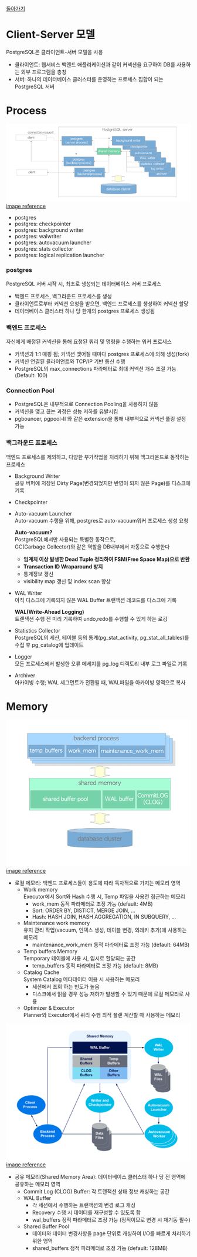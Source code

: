 [돌아가기](https://github.com/LEEJ0NGWAN/postgreSQL-Internal)

# Client-Server 모델
PostgreSQL은 클라이언트-서버 모델을 사용  
- 클라이언트: 웹서비스 백엔드 애플리케이션과 같이 커넥션을 요구하여 DB를 사용하는 외부 프로그램을 총칭
- 서버: 하나의 데이터베이스 클러스터를 운영하는 프로세스 집합이 되는 PostgreSQL 서버

# Process

![process_architecture](./process_architecture.png)  
[image reference](https://dev.to/fatemasamir/exploring-the-process-and-memory-architecture-of-postgresql-chapter-2-1997)

- postgres
- postgres: checkpointer
- postgres: background writer
- postgres: walwriter
- postgres: autovacuum launcher
- postgres: stats collector
- postgres: logical replication launcher

### postgres
PostgreSQL 서버 시작 시, 최초로 생성되는 데이터베이스 서버 프로세스  

- 백엔드 프로세스, 백그라운드 프로세스를 생성
- 클라이언트로부터 커넥션 요청을 받으면, 백엔드 프로세스를 생성하여 커넥션 할당
- 데이터베이스 클러스터 하나 당 한개의 postgres 프로세스 생성됨

### 백엔드 프로세스
자신에게 배정된 커넥션을 통해 요청된 쿼리 및 명령을 수행하는 워커 프로세스  

- 커넥션과 1:1 매핑 됨; 커넥션 맺어질 때마다 postgres 프로세스에 의해 생성(fork)
- 커넥션 연결된 클라이언트와 TCP/IP 기반 통신 수행
- PostgreSQL의 max_connections 파라메터로 최대 커넥션 개수 조절 가능 (Default: 100)

### Connection Pool
- PostgreSQL은 내부적으로 Connection Pooling을 사용하지 않음  
- 커넥션을 맺고 끊는 과정은 성능 저하를 유발시킴
- pgbouncer, pgpool-II 와 같은 extension을 통해 내부적으로 커넥션 풀링 설정 가능

### 백그라운드 프로세스
백엔드 프로세스를 제외하고, 다양한 부가작업을 처리하기 위해 백그라운드로 동작하는 프로세스

- Background Writer  
    공유 버퍼에 저장된 Dirty Page(변경되었지만 반영이 되지 않은 Page)를 디스크에 기록

- Checkpointer  

- Auto-vacuum Launcher  
    Auto-vacuum 수행을 위해, postgres로 auto-vacuum워커 프로세스 생성 요청

    **Auto-vacuum?**  
    PostgreSQL에서만 사용되는 특별한 동작으로,  
    GC(Garbage Collector)와 같은 역할을 DB내부에서 자동으로 수행한다  

    - **임계치 이상 발생한 Dead Tuple 정리하여 FSM(Free Space Map)으로 반환**
    - **Transaction ID Wraparound 방지**
    - 통계정보 갱신
    - visibility map 갱신 및 index scan 향상

- WAL Writer  
    아직 디스크에 기록되지 않은 WAL Buffer 트랜잭션 레코드를 디스크에 기록

    **WAL(Write-Ahead Logging)**  
    트랜잭션 수행 전 미리 기록하여 undo,redo를 수행할 수 있게 하는 로깅

- Statistics Collector  
    PostgreSQL의 세션, 테이블 등의 통계(pg_stat_activity, pg_stat_all_tables)를 수집 후 pg_catalog에 업데이트

- Logger  
    모든 프로세스에서 발생한 오류 메세지를 pg_log 디렉토리 내부 로그 파일로 기록

- Archiver  
    아카이빙 수행; WAL 세그먼트가 전환될 때, WAL파일을 아카이빙 영역으로 복사

# Memory

![memory_architecture](./memory_architecture1.png)  
[image reference](https://dev.to/fatemasamir/exploring-the-process-and-memory-architecture-of-postgresql-chapter-2-1997)

- 로컬 메모리: 백엔드 프로세스들이 용도에 따라 독자적으로 가지는 메모리 영역  
    - Work memory  
        Executor에서 Sort와 Hash 수행 시, Temp 파일을 사용전 접근하는 메모리  
        - work_mem 동적 파라메터로 조정 가능 (default: 4MB)  
        - Sort: ORDER BY, DISTICT, MERGE JOIN, ...
        - Hash: HASH JOIN, HASH AGGREGATION, IN SUBQUERY, ...
    - Maintenance work memory  
        유지 관리 작업(vacuum, 인덱스 생성, 테이블 변경, 외래키 추가)에 사용하는 메모리  
        - maintenance_work_mem 동적 파라메터로 조정 가능 (default: 64MB)
    - Temp buffers Memory  
        Temporary 테이블에 사용 시, 임시로 할당되는 공간  
        - temp_buffers 동적 파라메터로 조정 가능 (default: 8MB)
    - Catalog Cache  
        System Catalog 메타데이터 이용 시 사용하는 메모리  
        - 세션에서 조회 하는 빈도가 높음
        - 디스크에서 읽을 경우 성능 저하가 발생할 수 있기 때문에 로컬 메모리로 사용
    - Optimizer & Executor  
        Planner와 Executor에서 쿼리 수행 최적 플랜 계산할 때 사용하는 메모리  

![memory_architecture2](./memory_architecture2.png)  
[image reference](https://www.instaclustr.com/blog/postgresql-architecture/)

- 공유 메모리(Shared Memory Area): 데이터베이스 클러스터 하나 당 전 영역에 공유하는 메모리 영역  
    - Commit Log (CLOG) Buffer: 각 트랜잭션 상태 정보 캐싱하는 공간
    - WAL Buffer  
        - 각 세션에서 수행하는 트랜잭션의 변경 로그 캐싱
        - Recovery 수행 시 데이터를 재구성할 수 있도록 함
        - wal_buffers 정적 파라메터로 조정 가능 (정적이므로 변경 시 재기동 필수)
    - Shared Buffer Pool  
        - 데이터와 데이터 변경사항을 page 단위로 캐싱하여 I/O를 빠르게 처리하기 위한 영역
        - shared_buffers 정적 파라메터로 조정 가능 (default: 128MB)